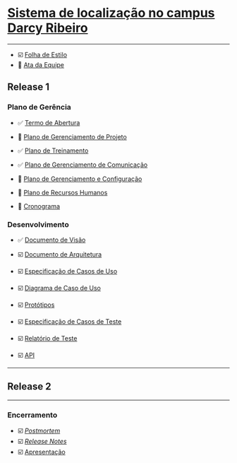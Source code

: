 # [Sistema de localização no campus Darcy Ribeiro](https://github.com/fga-gpp-mds/mds-gpp-g2/wiki)
***
* :ballot_box_with_check: [Folha de Estilo]()
* :arrows_counterclockwise: [Ata da Equipe](https://github.com/fga-gpp-mds/mds-gpp-g2/wiki/Ata-da-Equipe)
## Release 1

### Plano de Gerência

* :white_check_mark: [Termo de Abertura](https://github.com/fga-gpp-mds/mds-gpp-g2/wiki/Termo-de-Abertura)

* :arrows_counterclockwise: [Plano de Gerenciamento de Projeto](https://github.com/fga-gpp-mds/mds-gpp-g2/wiki/Plano-de-Gerenciamento-de-Projeto)

* :white_check_mark: [Plano de Treinamento](https://github.com/fga-gpp-mds/mds-gpp-g2/wiki/Plano-de-Treinamento)

* :white_check_mark: [Plano de Gerenciamento de Comunicação](https://github.com/fga-gpp-mds/2017.1-LocalizacaoDarcy/wiki/Plano-de-Gerenciamento-de-Comunica%C3%A7%C3%A3o)

* :arrows_counterclockwise: [Plano de Gerenciamento e Configuração](https://github.com/fga-gpp-mds/2017.1-LocalizacaoDarcy/wiki/Plano-de-gerenciamento-e-configura%C3%A7%C3%A3o)

* :arrows_counterclockwise: [Plano de Recursos Humanos](https://github.com/fga-gpp-mds/2017.1-LocalizacaoDarcy/wiki/Plano-de-Gerenciamento-de-Recursos-Humanos)

* :arrows_counterclockwise: [Cronograma](https://github.com/fga-gpp-mds/2017.1-LocalizacaoDarcy/wiki/Cronograma)


### Desenvolvimento

* :white_check_mark: [Documento de Visão](https://github.com/fga-gpp-mds/mds-gpp-g2/wiki/Documento--de-Visão)

* :ballot_box_with_check: [Documento de Arquitetura]()

* :ballot_box_with_check: [Especificação de Casos de Uso]()

* :ballot_box_with_check: [Diagrama de Caso de Uso]()

* :ballot_box_with_check: [Protótipos]()

* :ballot_box_with_check: [Especificação de Casos de Teste]()

* :ballot_box_with_check: [Relatório de Teste]()

* :ballot_box_with_check: [API]()

***
## Release 2


***
### Encerramento
 
* :ballot_box_with_check: [_Postmortem_]()
* :ballot_box_with_check: [_Release Notes_]()
* :ballot_box_with_check: [Apresentação]()